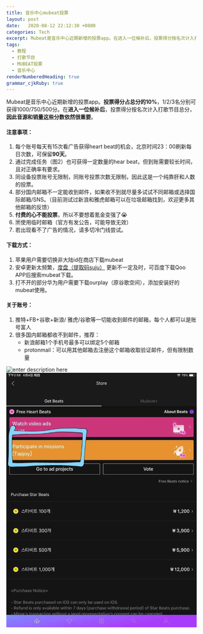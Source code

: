 ```yaml
---
title: 音乐中心mubeat投票
layout: post
date:   2020-08-12 22:12:30 +0800
categories: Tech
excerpt: Mubeat是音乐中心近期新增的投票app。在进入一位候补后，投票得分按名次计入打歌节目总分，因此音源和销量这些分数依然很重要。
tags:
  - 教程
  - 打歌节目
  - MUBEAT投票
  - 音乐中心
renderNumberedHeading: true
grammar_cjkRuby: true
---
```


Mubeat是音乐中心近期新增的投票app。**投票得分占总分的10%**，1/2/3名分别可获得1000/750/500分。在**进入一位候补后**，投票得分按名次计入打歌节目总分，**因此音源和销量这些分数依然很重要**。

#### 注意事项：

 1. 每个账号每天有15次看广告获得heart beat的机会，北京时间23：00刷新每日次数，可保留**90天**。
 2. 通过完成任务（图2）也可获得一定数量的hear beat，但到账需要较长时间，且对正确率有要求。
 3. 同设备投票账号无限制，同账号投票次数无限制，因此这是一个纯靠肝和人数的投票。
 4. 部分国内邮箱不一定能收到邮件，如果收不到就尽量多试试不同邮箱或选择国际邮箱/SNS。（目前测试过新浪和雅虎邮箱可以在垃圾邮箱找到，欢迎更多其他邮箱的反馈）
 5. **付费的心不能投票**，所以不要想着氪金变强了😭
 6. 🈲使用临时邮箱（官方有发公告，可能导致无效）
 7. 若出现看不了广告的情况，请多切冷门线尝试。



#### 下载方式：

 1. 苹果用户需要切换非大陆id在商店下载mubeat
 2. 安卓更新太频繁，[度盘（提取码suju）](https://pan.baidu.com/s/19xXZmG-SM_nCxp82VkmDlQ) 更新不一定及时，可百度下载Qoo APP后搜索mubeat下载。
 3. 打不开的部分华为用户需要下载ourplay（原谷歌空间），添加安装好的mubeat使用。


#### 关于账号：

 1. 推特+FB+谷歌+新浪/ 雅虎/谷歌等一切能收到邮件的邮箱，每个人都可以是账号富人
 2. 很多国内邮箱都收不到邮件，推荐：
    - 新浪邮箱1个手机号最多可以绑定5个邮箱
    - protonmail：可以用其他邮箱去注册这个邮箱收取验证邮件，但有限制数量

![enter description here](https://github.com/plxd1106/plxd1106.github.io/blob/gh-pages/_posts/images/mubeat.jpg?raw=true)
![enter description here](https://github.com/plxd1106/plxd1106.github.io/blob/gh-pages/_posts/images/mubeat2.jpg?raw=true)

